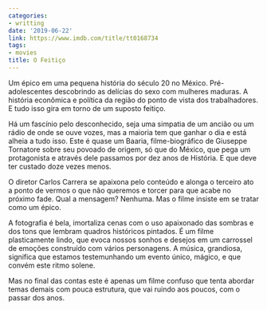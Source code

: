 ```yaml
---
categories:
- writting
date: '2019-06-22'
link: https://www.imdb.com/title/tt0168734
tags:
- movies
title: O Feitiço
---
```


Um épico em uma pequena história do século 20 no México. Pré-adolescentes descobrindo as delícias do sexo com mulheres maduras. A história econômica e política da região do ponto de vista dos trabalhadores. E tudo isso gira em torno de um suposto feitiço.

Há um fascínio pelo desconhecido, seja uma simpatia de um ancião ou um rádio de onde se ouve vozes, mas a maioria tem que ganhar o dia e está alheia a tudo isso. Este é quase um Baaria, filme-biográfico de Giuseppe Tornatore sobre seu povoado de origem, só que do México, que pega um protagonista e através dele passamos por dez anos de História. E que deve ter custado doze vezes menos.

O diretor Carlos Carrera se apaixona pelo conteúdo e alonga o terceiro ato a ponto de vermos o que não queremos e torcer para que acabe no próximo fade. Qual a mensagem? Nenhuma. Mas o filme insiste em se tratar como um épico.

A fotografia é bela, imortaliza cenas com o uso apaixonado das sombras e dos tons que lembram quadros históricos pintados. É um filme plasticamente lindo, que evoca nossos sonhos e desejos em um carrossel de emoções construído com vários personagens. A música, grandiosa, significa que estamos testemunhando um evento único, mágico, e que convém este ritmo solene.

Mas no final das contas este é apenas um filme confuso que tenta abordar temas demais com pouca estrutura, que vai ruindo aos poucos, com o passar dos anos.

